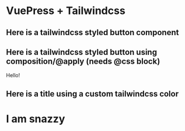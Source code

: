 # VuePress + Tailwindcss

## Here is a tailwindcss styled button component
<TailwindButton />

## Here is a tailwindcss styled button using composition/@apply (needs @css block)
<div class="btn btn-blue">Hello!</div>

## Here is a title using a custom tailwindcss color
<h1 class="text-snazzy">I am snazzy</h1>